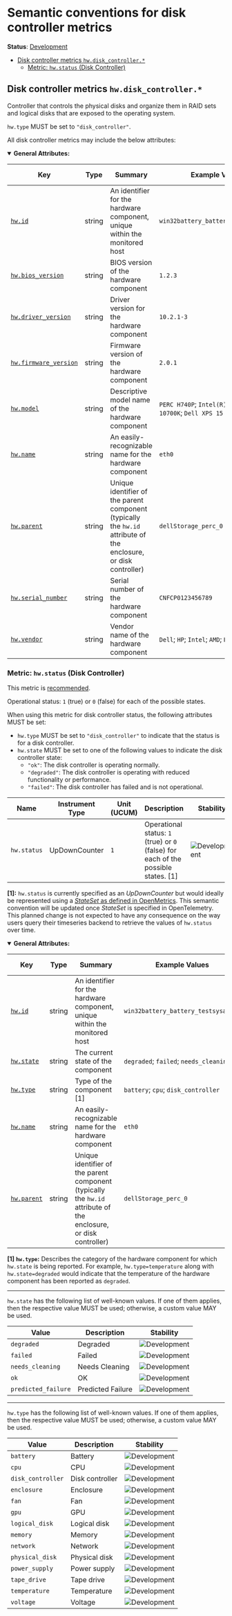 <!--- Hugo front matter used to generate the website version of this page:
linkTitle: Disk Controller
--->

# Semantic conventions for disk controller metrics

**Status**: [Development][DocumentStatus]

<!-- toc -->

- [Disk controller metrics `hw.disk_controller.*`](#disk-controller-metrics-hwdisk_controller)
  - [Metric: `hw.status` (Disk Controller)](#metric-hwstatus-disk-controller)

<!-- tocstop -->

## Disk controller metrics `hw.disk_controller.*`

Controller that controls the physical disks and organize them in RAID sets and logical disks that are exposed to the operating system.

`hw.type` MUST be set to `"disk_controller"`.

All disk controller metrics may include the below attributes:

<!-- semconv metric_attributes.hw.disk_controller -->
<!-- NOTE: THIS TEXT IS AUTOGENERATED. DO NOT EDIT BY HAND. -->
<!-- see templates/registry/markdown/snippet.md.j2 -->
<!-- prettier-ignore-start -->
<!-- markdownlint-capture -->
<!-- markdownlint-disable -->

<details open>
<summary><b>General Attributes:</b></summary>

| Key | Type | Summary | Example Values | [Requirement Level](https://opentelemetry.io/docs/specs/semconv/general/attribute-requirement-level/) | Stability | Capture Scope |
|---|---|---|---|---|---|---|
| [`hw.id`](/docs/registry/attributes/hardware.md) | string | An identifier for the hardware component, unique within the monitored host | `win32battery_battery_testsysa33_1` | `Required` | ![Development](https://img.shields.io/badge/-development-blue) |  Any  |
| [`hw.bios_version`](/docs/registry/attributes/hardware.md) | string | BIOS version of the hardware component | `1.2.3` | `Recommended` | ![Development](https://img.shields.io/badge/-development-blue) |  Any  |
| [`hw.driver_version`](/docs/registry/attributes/hardware.md) | string | Driver version for the hardware component | `10.2.1-3` | `Recommended` | ![Development](https://img.shields.io/badge/-development-blue) |  Any  |
| [`hw.firmware_version`](/docs/registry/attributes/hardware.md) | string | Firmware version of the hardware component | `2.0.1` | `Recommended` | ![Development](https://img.shields.io/badge/-development-blue) |  Any  |
| [`hw.model`](/docs/registry/attributes/hardware.md) | string | Descriptive model name of the hardware component | `PERC H740P`; `Intel(R) Core(TM) i7-10700K`; `Dell XPS 15 Battery` | `Recommended` | ![Development](https://img.shields.io/badge/-development-blue) |  Any  |
| [`hw.name`](/docs/registry/attributes/hardware.md) | string | An easily-recognizable name for the hardware component | `eth0` | `Recommended` | ![Development](https://img.shields.io/badge/-development-blue) |  Any  |
| [`hw.parent`](/docs/registry/attributes/hardware.md) | string | Unique identifier of the parent component (typically the `hw.id` attribute of the enclosure, or disk controller) | `dellStorage_perc_0` | `Recommended` | ![Development](https://img.shields.io/badge/-development-blue) |  Any  |
| [`hw.serial_number`](/docs/registry/attributes/hardware.md) | string | Serial number of the hardware component | `CNFCP0123456789` | `Recommended` | ![Development](https://img.shields.io/badge/-development-blue) |  Any  |
| [`hw.vendor`](/docs/registry/attributes/hardware.md) | string | Vendor name of the hardware component | `Dell`; `HP`; `Intel`; `AMD`; `LSI`; `Lenovo` | `Recommended` | ![Development](https://img.shields.io/badge/-development-blue) |  Any  |
</details>

<!-- markdownlint-restore -->
<!-- prettier-ignore-end -->
<!-- END AUTOGENERATED TEXT -->
<!-- endsemconv -->

### Metric: `hw.status` (Disk Controller)

This metric is [recommended][MetricRecommended].

Operational status: `1` (true) or `0` (false) for each of the possible states.

When using this metric for disk controller status, the following attributes MUST be set:

- `hw.type` MUST be set to `"disk_controller"` to indicate that the status is for a disk controller.
- `hw.state` MUST be set to one of the following values to indicate the disk controller state:
  - `"ok"`: The disk controller is operating normally.
  - `"degraded"`: The disk controller is operating with reduced functionality or performance.
  - `"failed"`: The disk controller has failed and is not operational.

<!-- semconv metric.hw.status -->
<!-- NOTE: THIS TEXT IS AUTOGENERATED. DO NOT EDIT BY HAND. -->
<!-- see templates/registry/markdown/snippet.md.j2 -->
<!-- prettier-ignore-start -->
<!-- markdownlint-capture -->
<!-- markdownlint-disable -->

| Name     | Instrument Type | Unit (UCUM) | Description    | Stability | Entity Associations |
| -------- | --------------- | ----------- | -------------- | --------- | ------ |
| `hw.status` | UpDownCounter | `1` | Operational status: `1` (true) or `0` (false) for each of the possible states. [1] | ![Development](https://img.shields.io/badge/-development-blue) |  |

**[1]:** `hw.status` is currently specified as an *UpDownCounter* but would ideally be represented using a [*StateSet* as defined in OpenMetrics](https://github.com/prometheus/OpenMetrics/blob/v1.0.0/specification/OpenMetrics.md#stateset). This semantic convention will be updated once *StateSet* is specified in OpenTelemetry. This planned change is not expected to have any consequence on the way users query their timeseries backend to retrieve the values of `hw.status` over time.
<details open>
<summary><b>General Attributes:</b></summary>

| Key | Type | Summary | Example Values | [Requirement Level](https://opentelemetry.io/docs/specs/semconv/general/attribute-requirement-level/) | Stability | Capture Scope |
|---|---|---|---|---|---|---|
| [`hw.id`](/docs/registry/attributes/hardware.md) | string | An identifier for the hardware component, unique within the monitored host | `win32battery_battery_testsysa33_1` | `Required` | ![Development](https://img.shields.io/badge/-development-blue) |  Any  |
| [`hw.state`](/docs/registry/attributes/hardware.md) | string | The current state of the component | `degraded`; `failed`; `needs_cleaning` | `Required` | ![Development](https://img.shields.io/badge/-development-blue) |  Any  |
| [`hw.type`](/docs/registry/attributes/hardware.md) | string | Type of the component [1] | `battery`; `cpu`; `disk_controller` | `Required` | ![Development](https://img.shields.io/badge/-development-blue) |  Any  |
| [`hw.name`](/docs/registry/attributes/hardware.md) | string | An easily-recognizable name for the hardware component | `eth0` | `Recommended` | ![Development](https://img.shields.io/badge/-development-blue) |  Any  |
| [`hw.parent`](/docs/registry/attributes/hardware.md) | string | Unique identifier of the parent component (typically the `hw.id` attribute of the enclosure, or disk controller) | `dellStorage_perc_0` | `Recommended` | ![Development](https://img.shields.io/badge/-development-blue) |  Any  |

**[1] `hw.type`:** Describes the category of the hardware component for which `hw.state` is being reported. For example, `hw.type=temperature` along with `hw.state=degraded` would indicate that the temperature of the hardware component has been reported as `degraded`.

---

`hw.state` has the following list of well-known values. If one of them applies, then the respective value MUST be used; otherwise, a custom value MAY be used.

| Value  | Description | Stability |
|---|---|---|
| `degraded` | Degraded | ![Development](https://img.shields.io/badge/-development-blue) |
| `failed` | Failed | ![Development](https://img.shields.io/badge/-development-blue) |
| `needs_cleaning` | Needs Cleaning | ![Development](https://img.shields.io/badge/-development-blue) |
| `ok` | OK | ![Development](https://img.shields.io/badge/-development-blue) |
| `predicted_failure` | Predicted Failure | ![Development](https://img.shields.io/badge/-development-blue) |

---

`hw.type` has the following list of well-known values. If one of them applies, then the respective value MUST be used; otherwise, a custom value MAY be used.

| Value  | Description | Stability |
|---|---|---|
| `battery` | Battery | ![Development](https://img.shields.io/badge/-development-blue) |
| `cpu` | CPU | ![Development](https://img.shields.io/badge/-development-blue) |
| `disk_controller` | Disk controller | ![Development](https://img.shields.io/badge/-development-blue) |
| `enclosure` | Enclosure | ![Development](https://img.shields.io/badge/-development-blue) |
| `fan` | Fan | ![Development](https://img.shields.io/badge/-development-blue) |
| `gpu` | GPU | ![Development](https://img.shields.io/badge/-development-blue) |
| `logical_disk` | Logical disk | ![Development](https://img.shields.io/badge/-development-blue) |
| `memory` | Memory | ![Development](https://img.shields.io/badge/-development-blue) |
| `network` | Network | ![Development](https://img.shields.io/badge/-development-blue) |
| `physical_disk` | Physical disk | ![Development](https://img.shields.io/badge/-development-blue) |
| `power_supply` | Power supply | ![Development](https://img.shields.io/badge/-development-blue) |
| `tape_drive` | Tape drive | ![Development](https://img.shields.io/badge/-development-blue) |
| `temperature` | Temperature | ![Development](https://img.shields.io/badge/-development-blue) |
| `voltage` | Voltage | ![Development](https://img.shields.io/badge/-development-blue) |
</details>

<!-- markdownlint-restore -->
<!-- prettier-ignore-end -->
<!-- END AUTOGENERATED TEXT -->
<!-- endsemconv -->

[DocumentStatus]: https://opentelemetry.io/docs/specs/otel/document-status
[MetricRecommended]: /docs/general/metric-requirement-level.md#recommended
